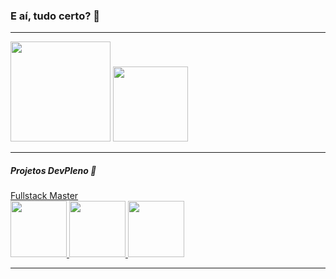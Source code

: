 ### E aí, tudo certo? 🤘
______________________________________________
<div> 
  <img height="160em" src="https://github-readme-stats.vercel.app/api?username=ovinii&show_icons=true&theme=gruvbox&include_all_commits=true&count_private=true" />
  <img height="120em" src="https://github-readme-stats.vercel.app/api/top-langs/?username=ovinii&lang_count=7&layout=compact&theme=gruvbox" />
</div>

______________________________________________

##### Projetos DevPleno 🚀

<div>
  <a href="https://devpleno.com">Fullstack Master</a><br>
  <a href="https://github.com/ovinii/tabuada-fsm">
    <img height="90em" src="https://github-readme-stats.vercel.app/api/pin/?username=ovinii&repo=tabuada-fsm&theme=gruvbox" >
  </a>
  <a href="https://github.com/ovinii/jobify-fsm">
    <img height="90em" src="https://github-readme-stats.vercel.app/api/pin/?username=ovinii&repo=jobify-fsm&theme=gruvbox" >
  </a>
  <a href="https://github.com/ovinii/projeto-crud-fsm">
    <img height="90em" src="https://github-readme-stats.vercel.app/api/pin/?username=ovinii&repo=projeto-crud-fsm&theme=gruvbox" >
  </a>
</div>

______________________________________________